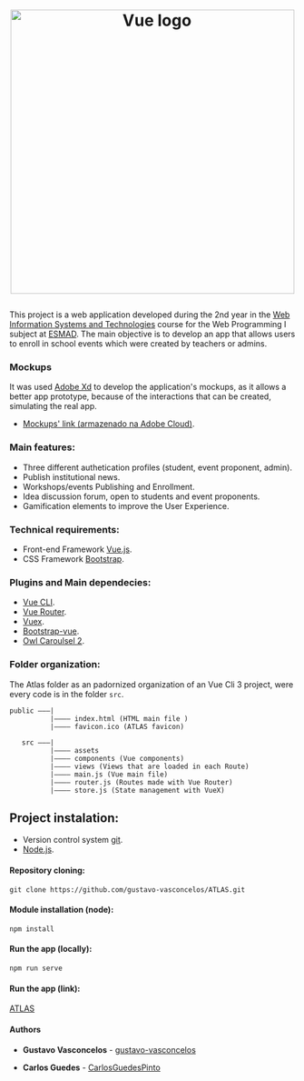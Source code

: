 # <p align="center"><img src="https://i.imgur.com/ioaaQR9.png" alt="Vue logo" width="500"></p>
This project is a web application developed during the 2nd year in the [Web Information Systems and Technologies](https://www.esmad.ipp.pt/courses/degree/400001419) course for the Web Programming I subject at [ESMAD](https://www.esmad.ipp.pt/). The main objective is to develop an app that allows users to enroll in school events which were created by teachers or admins.

### Mockups
It was used [Adobe Xd](https://www.adobe.com/pt/products/xd.html) to develop the application's mockups, as it allows a better app prototype, because of the interactions that can be created, simulating the real app.
- [Mockups' link (armazenado na Adobe Cloud)](https://xd.adobe.com/view/655104f7-6885-4aa0-5154-1b50af8e35bd-1360/).

### Main features:
 - Three different authetication profiles (student, event proponent, admin).
 - Publish institutional news.
 - Workshops/events Publishing and Enrollment.
 - Idea discussion forum, open to students and event proponents.
 - Gamification elements to improve the User Experience.

### Technical requirements:
- Front-end Framework [Vue.js](https://vuejs.org/).
- CSS Framework [Bootstrap](https://getbootstrap.com/).

### Plugins and Main dependecies:
- [Vue CLI](https://cli.vuejs.org/).
- [Vue Router](https://router.vuejs.org/).
- [Vuex](https://vuex.vuejs.org/).
- [Bootstrap-vue](https://bootstrap-vue.js.org/).
- [Owl Caroulsel 2](https://owlcarousel2.github.io/OwlCarousel2/).

### Folder organization:
The Atlas folder as an padornized organization of an Vue Cli 3 project, were every code is in the folder
```src```.
```
public ———|
          |———— index.html (HTML main file )
          |———— favicon.ico (ATLAS favicon)
   
   src ———|
          |———— assets
          |———— components (Vue components)
          |———— views (Views that are loaded in each Route)
          |———— main.js (Vue main file)
          |———— router.js (Routes made with Vue Router)
          |———— store.js (State management with VueX)
```

## Project instalation:
- Version control system [git](https://git-scm.com/).
- [Node.js](https://nodejs.org/en/).

#### Repository cloning:
```
git clone https://github.com/gustavo-vasconcelos/ATLAS.git
```

#### Module installation (node):
```
npm install
```

#### Run the app (locally):
```
npm run serve
```

#### Run the app (link):
[ATLAS](http://atlas-vue.herokuapp.com/)

#### Authors

* **Gustavo Vasconcelos** - [gustavo-vasconcelos](https://github.com/gustavo-vasconcelos)

* **Carlos Guedes** - [CarlosGuedesPinto](https://github.com/CarlosGuedesPinto)
